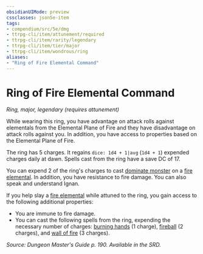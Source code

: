```yaml
---
obsidianUIMode: preview
cssclasses: json5e-item
tags:
- compendium/src/5e/dmg
- ttrpg-cli/item/attunement/required
- ttrpg-cli/item/rarity/legendary
- ttrpg-cli/item/tier/major
- ttrpg-cli/item/wondrous/ring
aliases: 
- "Ring of Fire Elemental Command"
---
```

# Ring of Fire Elemental Command
*Ring, major, legendary (requires attunement)*  


While wearing this ring, you have advantage on attack rolls against elementals from the Elemental Plane of Fire and they have disadvantage on attack rolls against you. In addition, you have access to properties based on the Elemental Plane of Fire.

The ring has 5 charges. It regains `dice: 1d4 + 1|avg` (`1d4 + 1`) expended charges daily at dawn. Spells cast from the ring have a save DC of 17.

You can expend 2 of the ring's charges to cast [dominate monster](compendium/spells/dominate-monster.md) on a [fire elemental](compendium/bestiary/elemental/fire-elemental.md). In addition, you have resistance to fire damage. You can also speak and understand Ignan.

If you help slay a [fire elemental](compendium/bestiary/elemental/fire-elemental.md) while attuned to the ring, you gain access to the following additional properties:

- You are immune to fire damage.  
- You can cast the following spells from the ring, expending the necessary number of charges: [burning hands](compendium/spells/burning-hands.md) (1 charge), [fireball](compendium/spells/fireball.md) (2 charges), and [wall of fire](compendium/spells/wall-of-fire.md) (3 charges).  

*Source: Dungeon Master's Guide p. 190. Available in the SRD.*